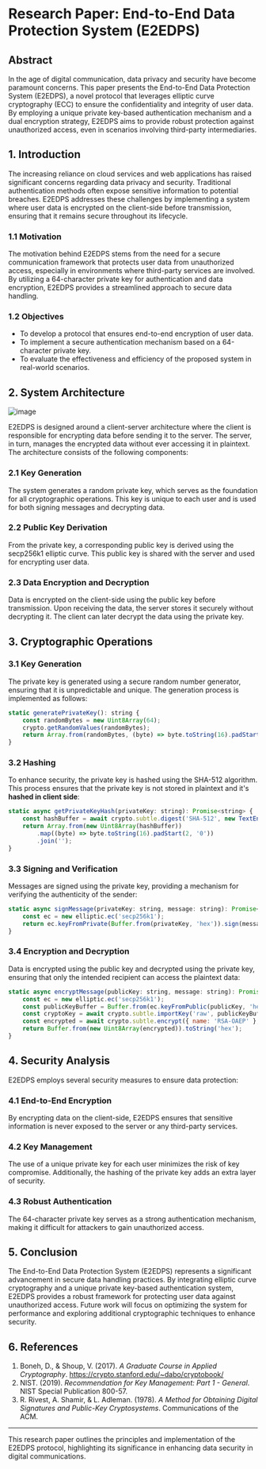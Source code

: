 # Research Paper: End-to-End Data Protection System (E2EDPS)

## Abstract

In the age of digital communication, data privacy and security have become paramount concerns. This paper presents the End-to-End Data Protection System (E2EDPS), a novel protocol that leverages elliptic curve cryptography (ECC) to ensure the confidentiality and integrity of user data. By employing a unique private key-based authentication mechanism and a dual encryption strategy, E2EDPS aims to provide robust protection against unauthorized access, even in scenarios involving third-party intermediaries.

## 1. Introduction

The increasing reliance on cloud services and web applications has raised significant concerns regarding data privacy and security. Traditional authentication methods often expose sensitive information to potential breaches. E2EDPS addresses these challenges by implementing a system where user data is encrypted on the client-side before transmission, ensuring that it remains secure throughout its lifecycle.

### 1.1 Motivation

The motivation behind E2EDPS stems from the need for a secure communication framework that protects user data from unauthorized access, especially in environments where third-party services are involved. By utilizing a 64-character private key for authentication and data encryption, E2EDPS provides a streamlined approach to secure data handling.

### 1.2 Objectives

- To develop a protocol that ensures end-to-end encryption of user data.
- To implement a secure authentication mechanism based on a 64-character private key.
- To evaluate the effectiveness and efficiency of the proposed system in real-world scenarios.

## 2. System Architecture

![image](https://github.com/user-attachments/assets/16de2901-577c-4bec-9d32-82c6a6269a2c)


E2EDPS is designed around a client-server architecture where the client is responsible for encrypting data before sending it to the server. The server, in turn, manages the encrypted data without ever accessing it in plaintext. The architecture consists of the following components:

### 2.1 Key Generation

The system generates a random private key, which serves as the foundation for all cryptographic operations. This key is unique to each user and is used for both signing messages and decrypting data.

### 2.2 Public Key Derivation

From the private key, a corresponding public key is derived using the secp256k1 elliptic curve. This public key is shared with the server and used for encrypting user data.

### 2.3 Data Encryption and Decryption

Data is encrypted on the client-side using the public key before transmission. Upon receiving the data, the server stores it securely without decrypting it. The client can later decrypt the data using the private key.

## 3. Cryptographic Operations

### 3.1 Key Generation

The private key is generated using a secure random number generator, ensuring that it is unpredictable and unique. The generation process is implemented as follows:

```javascript
static generatePrivateKey(): string {
    const randomBytes = new Uint8Array(64);
    crypto.getRandomValues(randomBytes);
    return Array.from(randomBytes, (byte) => byte.toString(16).padStart(2, '0')).join('');
}
```

### 3.2 Hashing

To enhance security, the private key is hashed using the SHA-512 algorithm. This process ensures that the private key is not stored in plaintext and it's **hashed in client side**:

```javascript
static async getPrivateKeyHash(privateKey: string): Promise<string> {
    const hashBuffer = await crypto.subtle.digest('SHA-512', new TextEncoder().encode(privateKey));
    return Array.from(new Uint8Array(hashBuffer))
        .map((byte) => byte.toString(16).padStart(2, '0'))
        .join('');
}
```

### 3.3 Signing and Verification

Messages are signed using the private key, providing a mechanism for verifying the authenticity of the sender:

```javascript
static async signMessage(privateKey: string, message: string): Promise<string> {
    const ec = new elliptic.ec('secp256k1');
    return ec.keyFromPrivate(Buffer.from(privateKey, 'hex')).sign(message).toDER('hex');
}
```

### 3.4 Encryption and Decryption

Data is encrypted using the public key and decrypted using the private key, ensuring that only the intended recipient can access the plaintext data:

```javascript
static async encryptMessage(publicKey: string, message: string): Promise<string> {
    const ec = new elliptic.ec('secp256k1');
    const publicKeyBuffer = Buffer.from(ec.keyFromPublic(publicKey, 'hex').getPublic().encode('array', false));
    const cryptoKey = await crypto.subtle.importKey('raw', publicKeyBuffer, { name: 'RSA-OAEP', hash: 'SHA-256' }, true, ['encrypt']);
    const encrypted = await crypto.subtle.encrypt({ name: 'RSA-OAEP' }, cryptoKey, new TextEncoder().encode(message));
    return Buffer.from(new Uint8Array(encrypted)).toString('hex');
}
```

## 4. Security Analysis

E2EDPS employs several security measures to ensure data protection:

### 4.1 End-to-End Encryption

By encrypting data on the client-side, E2EDPS ensures that sensitive information is never exposed to the server or any third-party services.

### 4.2 Key Management

The use of a unique private key for each user minimizes the risk of key compromise. Additionally, the hashing of the private key adds an extra layer of security.

### 4.3 Robust Authentication

The 64-character private key serves as a strong authentication mechanism, making it difficult for attackers to gain unauthorized access.

## 5. Conclusion

The End-to-End Data Protection System (E2EDPS) represents a significant advancement in secure data handling practices. By integrating elliptic curve cryptography and a unique private key-based authentication system, E2EDPS provides a robust framework for protecting user data against unauthorized access. Future work will focus on optimizing the system for performance and exploring additional cryptographic techniques to enhance security.

## 6. References

1. Boneh, D., & Shoup, V. (2017). *A Graduate Course in Applied Cryptography*. https://crypto.stanford.edu/~dabo/cryptobook/
2. NIST. (2019). *Recommendation for Key Management: Part 1 - General*. NIST Special Publication 800-57.
3. R. Rivest, A. Shamir, & L. Adleman. (1978). *A Method for Obtaining Digital Signatures and Public-Key Cryptosystems*. Communications of the ACM.

---

This research paper outlines the principles and implementation of the E2EDPS protocol, highlighting its significance in enhancing data security in digital communications.
